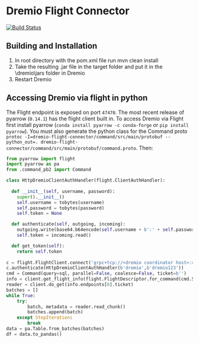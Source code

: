 # Dremio Flight Connector

[![Build Status](https://travis-ci.org/dremio-hub/dremio-flight-connector.svg?branch=master)](https://travis-ci.org/dremio-hub/dremio-flight-connector)

## Building and Installation

1. In root directory with the pom.xml file run mvn clean install
1. Take the resulting .jar file in the target folder and put it in the \dremio\jars folder in Dremio
1. Restart Dremio

## Accessing Dremio via flight in python

The Flight endpoint is exposed on port `47470`. The most recent release of pyarrow (`0.14.1`) has the flight client 
built in. To access Dremio via Flight first install pyarrow (`conda install pyarrow -c conda-forge` or `pip install pyarrow`). You must also generate the python class for the Command proto `protoc -I=dremio-flight-connector/command/src/main/protobuf --python_out=. dremio-flight-connector/command/src/main/protobuf/command.proto`. Then:

```python
from pyarrow import flight
import pyarrow as pa
from .command_pb2 import Command

class HttpDremioClientAuthHandler(flight.ClientAuthHandler): 
  
  def __init__(self, username, password): 
    super().__init__() 
    self.username = tobytes(username)
    self.password = tobytes(password) 
    self.token = None

  def authenticate(self, outgoing, incoming): 
    outgoing.write(base64.b64encode(self.username + b':' + self.password))
    self.token = incoming.read()

  def get_token(self): 
    return self.token
              
c = flight.FlightClient.connect('grpc+tcp://<dremio coordinator host>:47470')
c.authenticate(HttpDremioClientAuthHandler(b'dremio',b'dremio123')) 
cmd = Command(query=sql, parallel=False, coalesce=False, ticket=b'')
info = client.get_flight_info(flight.FlightDescriptor.for_command(cmd.SerializeToString()))
reader = client.do_get(info.endpoints[0].ticket)
batches = []
while True:
    try:
        batch, metadata = reader.read_chunk()
        batches.append(batch)
    except StopIteration:
        break
data = pa.Table.from_batches(batches)
df = data.to_pandas()
```
